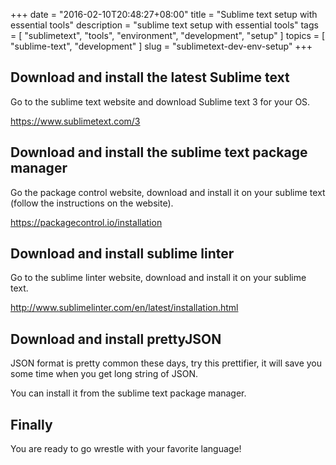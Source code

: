 +++
date = "2016-02-10T20:48:27+08:00"
title = "Sublime text setup with essential tools"
description = "sublime text setup with essential tools"
tags = [ "sublimetext", "tools", "environment", "development", "setup" ]
topics = [ "sublime-text", "development" ]
slug = "sublimetext-dev-env-setup"
+++

## Download and install the latest Sublime text

Go to the sublime text website and download Sublime text 3 for your OS.

https://www.sublimetext.com/3

## Download and install the sublime text package manager

Go the package control website, download and install it on your sublime text (follow the instructions on the website).

https://packagecontrol.io/installation

## Download and install sublime linter

Go to the sublime linter website, download and install it on your sublime text.

http://www.sublimelinter.com/en/latest/installation.html

## Download and install prettyJSON

JSON format is pretty common these days, try this prettifier, it will save you some time when you get long string of JSON.

You can install it from the sublime text package manager.

## Finally

You are ready to go wrestle with your favorite language!